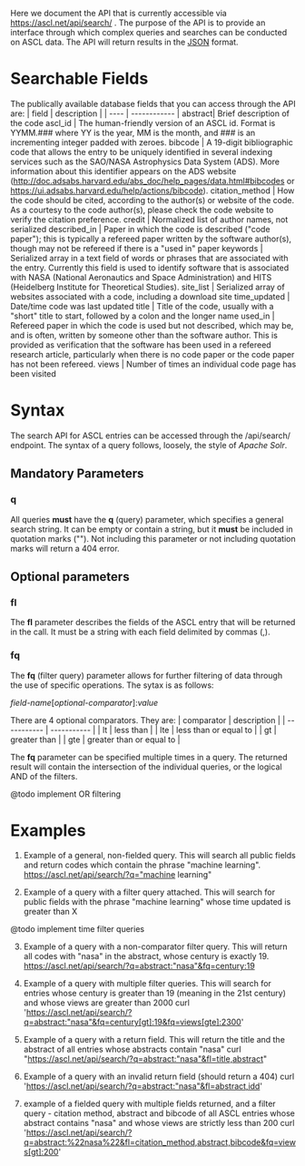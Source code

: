 Here we document the API that is currently accessible via
https://ascl.net/api/search/ .
The purpose of the API is to provide an interface through which complex queries and searches can be conducted on ASCL data. The API will return results in the 
[JSON](https://en.wikipedia.org/wiki/JSON) format.

# Searchable Fields
The publically available database fields that you can access through the API are:
| field | description |
| ---- | ------------ |
abstract| Brief description of the code
ascl\_id | The human-friendly version of an ASCL id. Format is YYMM.### where YY is the year, MM is the month, and ### is an incrementing integer padded with zeroes.
bibcode | A 19-digit bibliographic code that allows the entry to be uniquely identified in several indexing services such as the SAO/NASA Astrophysics Data System (ADS).  More information about this identifier appears on the ADS website (http://doc.adsabs.harvard.edu/abs_doc/help_pages/data.html#bibcodes or https://ui.adsabs.harvard.edu/help/actions/bibcode).
citation\_method | How the code should be cited, according to the author(s) or website of the code. As a courtesy to the code author(s), please check the code website to verify the citation preference.
credit | Normalized list of author names, not serialized 
described\_in | Paper in which the code is described ("code paper"); this is typically a refereed paper written by the software author(s), though may not be refereed if there is a "used in" paper 
keywords | Serialized array in a text field of words or phrases that are associated with the entry. Currently this field is used to identify software that is associated with NASA (National Aeronautics and Space Administration) and HITS (Heidelberg Institute for Theoretical Studies).
site\_list | Serialized array of websites associated with a code, including a download site 
time\_updated | Date/time code was last updated
title | Title of the code, usually with a "short" title to start, followed by a colon and the longer name
used\_in | Refereed paper in which the code is used but not described, which may be, and is often, written by someone other than the software author. This is provided as verification that the software has been used in a refereed research article, particularly when there is no code paper or the code paper has not been refereed.
views | Number of times an individual code page has been visited



# Syntax
The search API for ASCL entries can be accessed through the /api/search/ endpoint. 
The syntax of a query follows, loosely, the style of *Apache Solr*. 


## Mandatory Parameters

### q
All queries **must** have the **q** (query) parameter, which specifies a
general search string. It can be empty or contain a string, but it
**must** be included in quotation marks (""). Not including this
parameter or not including quotation marks will return a 404 error.


## Optional parameters

### fl

The **fl** parameter describes the fields of the ASCL entry that will
be returned in the call. It must be a string with each field delimited
by commas (,).

### fq

The **fq** (filter query) parameter allows for further filtering of data
through the use of specific operations. The sytax is as follows:

*field-name*[*optional-comparator*]:*value*

There are 4 optional comparators. They are:
| comparator  | description |
| ----------- | ----------- |
| lt | less than |
| lte | less than or equal to |
| gt | greater than |
| gte | greater than or equal to |

The **fq** parameter can be specified multiple times in a query. The
returned result will contain the intersection of the individual
queries, or the logical AND of the filters.

@todo implement OR filtering


# Examples
1. Example of a general, non-fielded query. This will search all public fields and return codes which contain the phrase "machine learning".
https://ascl.net/api/search/?q="machine learning"


2. Example of a query with a filter query attached. This will search for public fields with the phrase "machine learning" whose time updated is greater than X 

@todo implement time filter queries

3. Example of a query with a non-comparator filter query. This will return all codes with "nasa" in the abstract, whose century is exactly 19.
https://ascl.net/api/search/?q=abstract:"nasa"&fq=century:19

3. Example of a query with multiple filter queries. This will search for entries whose century is greater than 19 (meaning in the 21st century) and whose views are greater than 2000
curl 'https://ascl.net/api/search/?q=abstract:"nasa"&fq=century[gt]:19&fq=views[gte]:2300'

4. Example of a query with a return field. This will return the title and the abstract of all entries whose abstracts contain "nasa"
curl "https://ascl.net/api/search/?q=abstract:"nasa"&fl=title,abstract"


5. Example of a query with an invalid return field (should return a 404)
curl 'https://ascl.net/api/search/?q=abstract:"nasa"&fl=abstract,idd'


7. example of a fielded query with multiple fields returned, and a filter query - citation method, abstract and bibcode of all ASCL entries whose abstract contains "nasa" and whose views are strictly less than 200 
curl 'https://ascl.net/api/search/?q=abstract:%22nasa%22&fl=citation_method,abstract,bibcode&fq=views[gt]:200'
